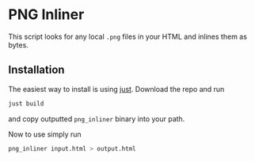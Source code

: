 # PNG Inliner

This script looks for any local `.png` files in your HTML and inlines them as bytes.

## Installation

The easiest way to install is using [just](https://github.com/casey/just).
Download the repo and run
```bash
just build
```
and copy outputted `png_inliner` binary into your path.

Now to use simply run
```bash
png_inliner input.html > output.html
```
